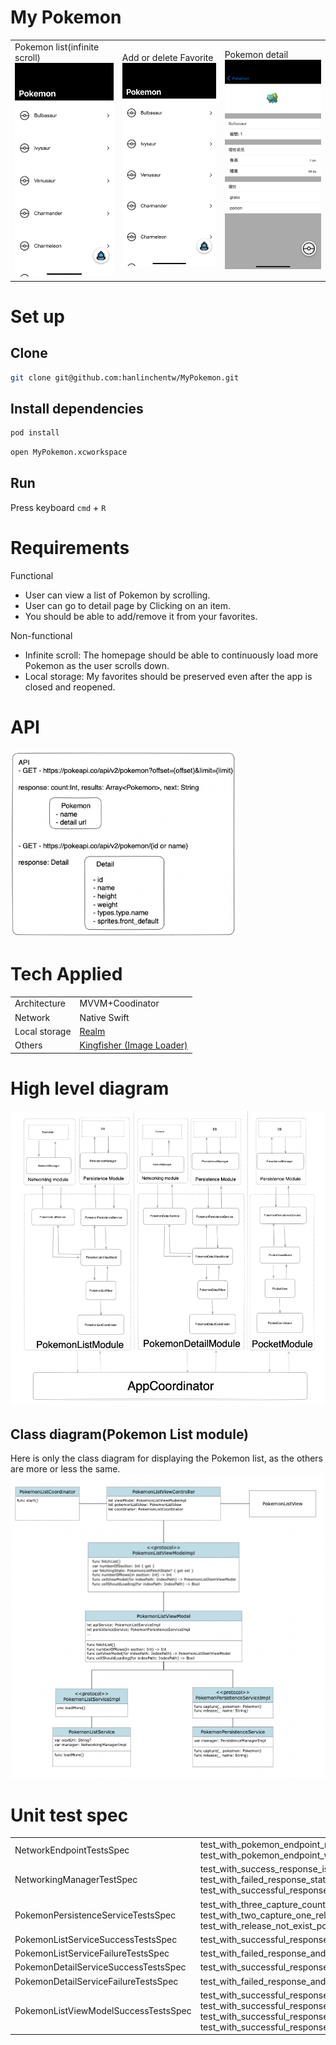 # My Pokemon

<table>
    <tr>
      <td>
        Pokemon list(infinite scroll)<br>
        <img src="./Screenshot/pokemon_list_infinite_scroll.gif" width="250">
      </td>
      <td>
        Add or delete Favorite<br>
        <img src="./Screenshot/pokemon_list_add_and_delete_favorite.gif"
        width="250">
      </td>
      <td>
        Pokemon detail <br>
        <img src="./Screenshot/pokemon_detail.png" width="250">
      </td>
    </tr>
</table>

# Set up

## Clone

```sh
git clone git@github.com:hanlinchentw/MyPokemon.git
```

## Install dependencies

```sh
pod install
```

```sh
open MyPokemon.xcworkspace
```

## Run

Press keyboard `cmd` + `R`

# Requirements

Functional

- User can view a list of Pokemon by scrolling.
- User can go to detail page by Clicking on an item.
- You should be able to add/remove it from your favorites.

Non-functional

- Infinite scroll: The homepage should be able to continuously load more Pokemon as the user scrolls down.
- Local storage: My favorites should be preserved even after the app is closed and reopened.

# API

<img src="./Screenshot/API.png" height="300">

# Tech Applied

<table>
  <tr>
    <td>Architecture</td>
    <td>MVVM+Coodinator</td>
  </tr>
  <tr>
    <td>Network</td>
    <td>Native Swift</td>
  </tr>
  <tr>
    <td>Local storage</td>
    <td><a href="https://github.com/realm/realm-swift">Realm</a></td>
  </tr>
  <tr>
    <td>Others</td>
    <td><a href="https://github.com/onevcat/Kingfisher">Kingfisher (Image Loader)</a></td>
  </tr>
</table>

# High level diagram

<img src="./Screenshot/high_level_diagram.png">

## Class diagram(Pokemon List module)

Here is only the class diagram for displaying the Pokemon list, as the others are more or less the same.
<img src="./Screenshot/pokemon_list_class_diagram.png">

# Unit test spec
<table>
    <tr>
      <td>
        NetworkEndpointTestsSpec
      </td>
      <td>
        test_with_pokemon_endpoint_request_is_valid
        test_with_pokemon_endpoint_with20offset_request_is_valid
      </td>
    </tr>
    <tr>
      <td>
        NetworkingManagerTestSpec
      </td>
      <td>
        test_with_success_response_is_valid
        test_with_failed_response_status_code_is_invalid
        test_with_successful_response_with_wrong_decodable_type_is_invalid
      </td>
    </tr>
    <tr>
      <td>
        PokemonPersistenceServiceTestsSpec
      </td>
      <td>
        test_with_three_capture_count_be_3
        test_with_two_capture_one_release_count_be_2
        test_with_release_not_exist_pokemon_throw_error
      </td>
    </tr>
    <tr>
      <td>
        PokemonListServiceSuccessTestsSpec
      </td>
      <td>
        test_with_successful_response_and_update_results
      </td>
    </tr>
     <tr>
      <td>
        PokemonListServiceFailureTestsSpec
      </td>
      <td>
        test_with_failed_response_and_error_should_be_not_nil
      </td>
    </tr>
    <tr>
      <td>
        PokemonDetailServiceSuccessTestsSpec
      </td>
      <td>
        test_with_successful_response_and_update_result
      </td>
    </tr>
    <tr>
      <td>
        PokemonDetailServiceFailureTestsSpec
      </td>
      <td>
        test_with_failed_response_and_error_should_not_be_nil
      </td>
    </tr>
        <tr>
      <td>
        PokemonListViewModelSuccessTestsSpec
      </td>
      <td>
        test_with_successful_response_and_update_results_result_should_be_20
        test_with_successful_response_and_update_results_twice_result_should_be_40
        test_with_successful_response_and_capture_top_3
        test_with_successful_response_capture_and_release_one
      </td>
    </tr>
</table>
